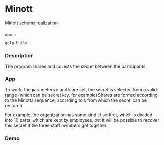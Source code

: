 # Minott
Minott scheme realization


### 

```npm i```

```gulp build```

### Description
The program shares and collects the secret between the participants.

### App
To work, the parameters ```n``` and ```k``` are set, the secret is selected from a valid range (which can be secret
key, for example)
Shares are formed according to the Minotta sequence, according to ```k``` from which the secret can be restored.

For example, the organization has some kind of serkret, which is divided into 10 parts, which are kept by employees,
but it will be possible to recover this secret if the three staff members get together.

### Demo

